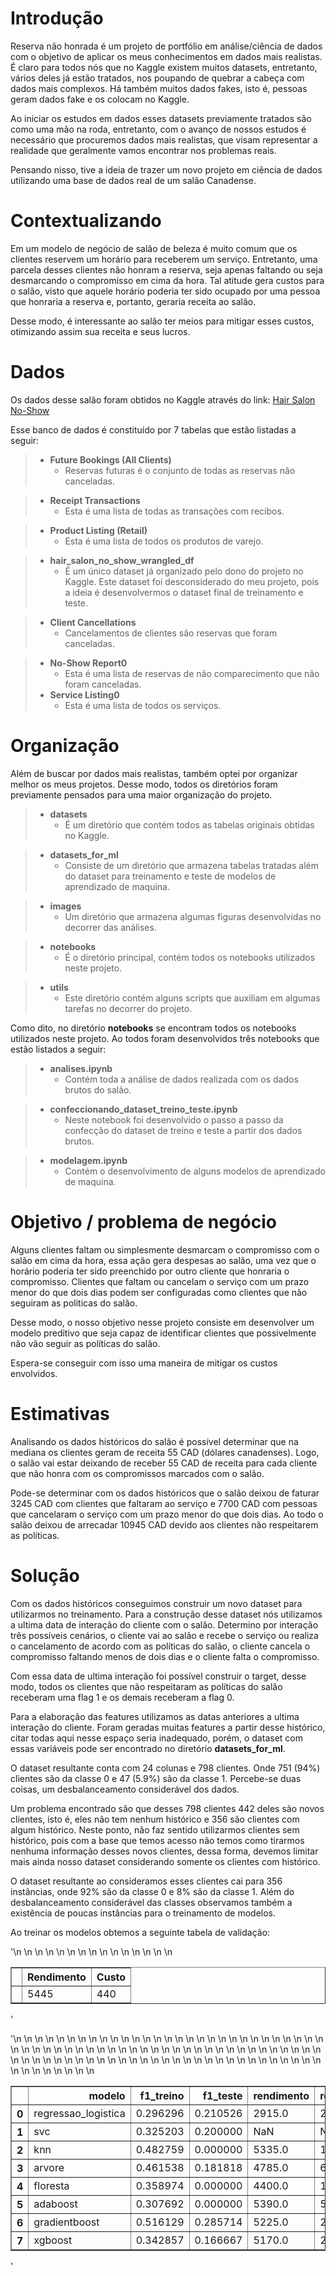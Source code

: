 # Introdução

Reserva não honrada é um projeto de portfólio em análise/ciência de dados com o objetivo de aplicar os meus conhecimentos em dados mais realistas.  É claro para todos nós que no Kaggle existem muitos datasets, entretanto, vários deles já estão tratados, nos poupando de quebrar a cabeça com dados mais complexos. Há também muitos dados fakes, isto é, pessoas geram dados fake e os colocam no Kaggle. 

Ao iniciar os estudos em dados esses datasets previamente tratados são como uma mão na roda, entretanto, com o avanço de nossos estudos é necessário que procuremos dados mais realistas, que visam representar a realidade que geralmente vamos encontrar nos problemas reais. 

Pensando nisso, tive a ideia de trazer um novo projeto em ciência de dados utilizando uma base de dados real de um salão Canadense.

# Contextualizando


Em um modelo de negócio de salão de beleza é muito comum que os clientes reservem um horário para receberem um serviço. Entretanto, uma parcela desses clientes não honram a reserva, seja apenas faltando ou seja desmarcando o compromisso em cima da hora. Tal atitude gera custos para o salão, visto que aquele horário poderia ter sido ocupado por uma pessoa que honraria a reserva e, portanto, geraria receita ao salão.

Desse modo, é interessante ao salão ter meios para mitigar esses custos, otimizando assim sua receita e seus lucros.

# Dados

Os dados desse salão foram obtidos no Kaggle através do link: [Hair Salon No-Show](https://www.kaggle.com/datasets/frederickferguson/hair-salon-no-show-data-set?select=Service+Listing0.csv) 

Esse banco de dados é constituído por 7 tabelas que estão listadas a seguir:


>* **Future Bookings (All Clients)**
>    * Reservas futuras é o conjunto de todas as reservas não canceladas.

>* **Receipt Transactions**
>    * Esta é uma lista de todas as transações com recibos.

>* **Product Listing (Retail)**
>    * Esta é uma lista de todos os produtos de varejo.

>* **hair_salon_no_show_wrangled_df**
>    * É um único dataset já organizado pelo dono do projeto no Kaggle. Este dataset foi desconsiderado do meu projeto, pois a ideia é desenvolvermos o dataset final de treinamento e teste.

>* **Client Cancellations**
>    * Cancelamentos de clientes são reservas que foram canceladas.

>* **No-Show Report0**
>    * Esta é uma lista de reservas de não comparecimento que não foram canceladas.
>* **Service Listing0**
>    * Esta é uma lista de todos os serviços.


# Organização

Além de buscar por dados mais realistas, também optei por organizar melhor os meus projetos. Desse modo, todos os diretórios foram previamente pensados para uma maior organização do projeto.


>* **datasets**
>    * É um diretório que contém todos as tabelas originais obtidas no Kaggle.

>* **datasets_for_ml**
>    * Consiste de um diretório que armazena tabelas tratadas além do dataset para treinamento e teste de modelos de aprendizado de maquina.

>* **images**
>   * Um diretório que armazena algumas figuras desenvolvidas no decorrer das análises.

>* **notebooks**
>   * É o diretório principal, contém todos os notebooks utilizados neste projeto.

>* **utils**
>   * Este diretório contém alguns scripts que auxiliam em algumas tarefas no decorrer do projeto.


Como dito, no diretório **notebooks** se encontram todos os notebooks utilizados neste projeto. Ao todos foram desenvolvidos três notebooks que estão listados a seguir:

>* **analises.ipynb**
>   * Contém toda a análise de dados realizada com os dados brutos do salão.

>* **confeccionando_dataset_treino_teste.ipynb**
>   * Neste notebook foi desenvolvido o passo a passo da confecção do dataset de treino e teste a partir dos dados brutos.  

>* **modelagem.ipynb**
>   * Contém o desenvolvimento de alguns modelos de aprendizado de maquina.

# Objetivo / problema de negócio

Alguns clientes faltam ou simplesmente desmarcam o compromisso com o salão em cima da hora, essa ação gera despesas ao salão, uma vez que o horário poderia ter sido preenchido por outro cliente que honraria o compromisso. Clientes que faltam ou cancelam o serviço com um prazo menor do que dois dias podem ser configuradas como clientes que não seguiram as politicas do salão.

Desse modo, o nosso objetivo nesse projeto consiste em desenvolver um modelo preditivo que seja capaz de identificar clientes que possivelmente não vão seguir as políticas do salão.

Espera-se conseguir com isso uma maneira de mitigar os custos envolvidos.

# Estimativas

Analisando os dados históricos do salão é possível determinar que na mediana os clientes geram de receita 55 CAD (dólares canadenses). Logo, o salão vai estar deixando de receber 55 CAD de receita para cada cliente que não honra com os compromissos marcados com o salão.

Pode-se determinar com os dados históricos que o salão deixou de faturar 3245 CAD com clientes que faltaram ao serviço e 7700 CAD com pessoas que cancelaram o serviço com um prazo menor do que dois dias. Ao todo o salão deixou de arrecadar 10945 CAD devido aos clientes não respeitarem as políticas.

# Solução

Com os dados históricos conseguimos construir um novo dataset para utilizarmos no treinamento. Para a construção desse dataset nós utilizamos a ultima data de interação do cliente com o salão. Determino por interação três possíveis cenários, o cliente vai ao salão e recebe o serviço ou realiza o cancelamento de acordo com as políticas do salão, o cliente cancela o compromisso faltando menos de dois dias e o cliente falta o compromisso.

Com essa data de ultima interação foi possível construir o target, desse modo, todos os clientes que não respeitaram as políticas do salão receberam uma flag 1 e os demais receberam a flag 0. 

Para a elaboração das features utilizamos as datas anteriores a ultima interação do cliente. Foram geradas muitas features a partir desse histórico, citar todas aqui nesse espaço seria inadequado, porém, o dataset com essas variáveis pode ser encontrado no diretório **datasets_for_ml**.

O dataset resultante conta com 24 colunas e 798 clientes. Onde 751 (94%) clientes são da classe 0 e 47 (5.9%) são da classe 1. Percebe-se duas coisas, um desbalanceamento considerável dos dados.

Um problema encontrado são que desses 798 clientes 442 deles são novos clientes, isto é, eles não tem nenhum histórico e 356 são clientes com algum histórico. Neste ponto, não faz sentido utilizarmos clientes sem histórico, pois com a base que temos acesso não temos como tirarmos nenhuma informação desses novos clientes, dessa forma, devemos limitar mais ainda nosso dataset considerando somente os clientes com histórico. 

O dataset resultante ao consideramos esses clientes cai para 356 instâncias, onde 92%  são da classe 0 e 8% são da classe 1. Além do desbalanceamento considerável das classes observamos também a existência de poucas instâncias para o treinamento de modelos.

Ao treinar os modelos obtemos a seguinte tabela de validação:

'<table border="1" class="dataframe">\n  <thead>\n    <tr style="text-align: right;">\n      <th></th>\n      <th>Rendimento</th>\n      <th>Custo</th>\n    </tr>\n  </thead>\n  <tbody>\n    <tr>\n      <th></th>\n      <td>5445</td>\n      <td>440</td>\n    </tr>\n  </tbody>\n</table>'


'<table border="1" class="dataframe">\n  <thead>\n    <tr style="text-align: right;">\n      <th></th>\n      <th>modelo</th>\n      <th>f1_treino</th>\n      <th>f1_teste</th>\n      <th>rendimento</th>\n      <th>rendimento_n_contabilizado</th>\n      <th>custos_mitigar</th>\n      <th>gastos</th>\n    </tr>\n  </thead>\n  <tbody>\n    <tr>\n      <th>0</th>\n      <td>regressao_logistica</td>\n      <td>0.296296</td>\n      <td>0.210526</td>\n      <td>2915.0</td>\n      <td>2530.0</td>\n      <td>275.0</td>\n      <td>165.0</td>\n    </tr>\n    <tr>\n      <th>1</th>\n      <td>svc</td>\n      <td>0.325203</td>\n      <td>0.200000</td>\n      <td>NaN</td>\n      <td>NaN</td>\n      <td>NaN</td>\n      <td>NaN</td>\n    </tr>\n    <tr>\n      <th>2</th>\n      <td>knn</td>\n      <td>0.482759</td>\n      <td>0.000000</td>\n      <td>5335.0</td>\n      <td>110.0</td>\n      <td>0.0</td>\n      <td>440.0</td>\n    </tr>\n    <tr>\n      <th>3</th>\n      <td>arvore</td>\n      <td>0.461538</td>\n      <td>0.181818</td>\n      <td>4785.0</td>\n      <td>660.0</td>\n      <td>110.0</td>\n      <td>330.0</td>\n    </tr>\n    <tr>\n      <th>4</th>\n      <td>floresta</td>\n      <td>0.358974</td>\n      <td>0.000000</td>\n      <td>4400.0</td>\n      <td>1045.0</td>\n      <td>220.0</td>\n      <td>220.0</td>\n    </tr>\n    <tr>\n      <th>5</th>\n      <td>adaboost</td>\n      <td>0.307692</td>\n      <td>0.000000</td>\n      <td>5390.0</td>\n      <td>55.0</td>\n      <td>55.0</td>\n      <td>385.0</td>\n    </tr>\n    <tr>\n      <th>6</th>\n      <td>gradientboost</td>\n      <td>0.516129</td>\n      <td>0.285714</td>\n      <td>5225.0</td>\n      <td>220.0</td>\n      <td>110.0</td>\n      <td>330.0</td>\n    </tr>\n    <tr>\n      <th>7</th>\n      <td>xgboost</td>\n      <td>0.342857</td>\n      <td>0.166667</td>\n      <td>5170.0</td>\n      <td>275.0</td>\n      <td>165.0</td>\n      <td>275.0</td>\n    </tr>\n  </tbody>\n</table>'
